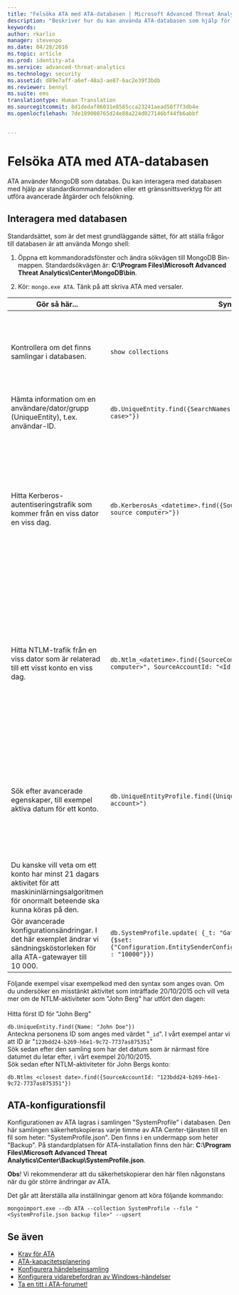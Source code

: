 ```yaml
---
title: "Felsöka ATA med ATA-databasen | Microsoft Advanced Threat Analytics"
description: "Beskriver hur du kan använda ATA-databasen som hjälp för att felsöka problem"
keywords: 
author: rkarlin
manager: stevenpo
ms.date: 04/28/2016
ms.topic: article
ms.prod: identity-ata
ms.service: advanced-threat-analytics
ms.technology: security
ms.assetid: d89e7aff-a6ef-48a3-ae87-6ac2e39f3bdb
ms.reviewer: bennyl
ms.suite: ems
translationtype: Human Translation
ms.sourcegitcommit: 8d1dedaf86031e8585cca23241aead58f7f3db4e
ms.openlocfilehash: 7de189008765d24e88a224d027146bf44fb6abbf


---
```


# Felsöka ATA med ATA-databasen
ATA använder MongoDB som databas.
Du kan interagera med databasen med hjälp av standardkommandoraden eller ett gränssnittsverktyg för att utföra avancerade åtgärder och felsökning.

## Interagera med databasen
Standardsättet, som är det mest grundläggande sättet, för att ställa frågor till databasen är att använda Mongo shell:

1.  Öppna ett kommandoradsfönster och ändra sökvägen till MongoDB Bin-mappen. Standardsökvägen är: **C:\Program Files\Microsoft Advanced Threat Analytics\Center\MongoDB\bin**.

2.  Kör: `mongo.exe ATA`. Tänk på att skriva ATA med versaler.

|Gör så här...|Syntax|Anteckningar|
|-------------|----------|---------|
|Kontrollera om det finns samlingar i databasen.|`show collections`|Det kan användas som ett test för slutpunkt till slutpunkt för att se att trafiken skrivs till databasen och att händelsen 4776 tas emot av ATA.|
|Hämta information om en användare/dator/grupp (UniqueEntity), t.ex. användar-ID.|`db.UniqueEntity.find({SearchNames: "<name of entity in lower case>"})`||
|Hitta Kerberos-autentiseringstrafik som kommer från en viss dator en viss dag.|`db.KerberosAs_<datetime>.find({SourceComputerId: "<Id of the source computer>"})`|Om du vill hämta &lt;ID för källdatorn&gt; kan du fråga UniqueEntity-samlingarna på det sätt som visas i exemplet.<br /><br />Varje aktivitetstyp, till exempel Kerberos-autentiseringar, har en egen samling per UTC-datum.|
|Hitta NTLM-trafik från en viss dator som är relaterad till ett visst konto en viss dag.|`db.Ntlm_<datetime>.find({SourceComputerId: "<Id of the source computer>", SourceAccountId: "<Id of the account>"})`|Om du vill hämta &lt;ID för källdatorn&gt; och &lt;ID för kontot&gt; kan du fråga UniqueEntity-samlingarna på det sätt som visas i exemplet.<br /><br />Varje aktivitetstyp, till exempel NTLM-autentiseringar, har en egen samling per UTC-datum.|
|Sök efter avancerade egenskaper, till exempel aktiva datum för ett konto. |`db.UniqueEntityProfile.find({UniqueEntityId: "<Id of the account>")`|Om du vill hämta &lt;ID för kontot&gt; kan du fråga UniqueEntity-samlingarna på det sätt som visas i exemplet.<br>Egenskapsnamnet som visar de datum då kontot har varit aktivt heter: "ActiveDates". <br>
Du kanske vill veta om ett konto har minst 21 dagars aktivitet för att maskininlärningsalgoritmen för onormalt beteende ska kunna köras på den.|
|Gör avancerade konfigurationsändringar. I det här exemplet ändrar vi sändningsköstorleken för alla ATA-gatewayer till 10 000.|`db.SystemProfile.update( {_t: "GatewaySystemProfile"} ,`<br>`{$set:{"Configuration.EntitySenderConfiguration.EntityBatchBlockMaxSize" : "10000"}})`|`|

Följande exempel visar exempelkod med den syntax som anges ovan. Om du undersöker en misstänkt aktivitet som inträffade 20/10/2015 och vill veta mer om de NTLM-aktiviteter som "John Berg" har utfört den dagen:<br /><br />Hitta först ID för "John Berg"

`db.UniqueEntity.find({Name: "John Doe"})`<br>Anteckna personens ID som anges med värdet "`_id`". I vårt exempel antar vi att ID är "`123bdd24-b269-h6e1-9c72-7737as875351`"<br>Sök sedan efter den samling som har det datum som är närmast före datumet du letar efter, i vårt exempel 20/10/2015.<br>Sök sedan efter NTLM-aktiviteter för John Bergs konto: 

`db.Ntlms_<closest date>.find({SourceAccountId: "123bdd24-b269-h6e1-9c72-7737as875351"})`
## ATA-konfigurationsfil
Konfigurationen av ATA lagras i samlingen "SystemProfile" i databasen.
Den här samlingen säkerhetskopieras varje timme av ATA Center-tjänsten till en fil som heter: "SystemProfile.json". Den finns i en undermapp som heter "Backup". På standardplatsen för ATA-installation finns den här:  **C:\Program Files\Microsoft Advanced Threat Analytics\Center\Backup\SystemProfile.json**. 

**Obs**! Vi rekommenderar att du säkerhetskopierar den här filen någonstans när du gör större ändringar av ATA.

Det går att återställa alla inställningar genom att köra följande kommando:

`mongoimport.exe --db ATA --collection SystemProfile --file "<SystemProfile.json backup file>" --upsert`

## Se även
- [Krav för ATA](/advanced-threat-analytics/plan-design/ata-prerequisites)
- [ATA-kapacitetsplanering](/advanced-threat-analytics/plan-design/ata-capacity-planning)
- [Konfigurera händelseinsamling](/advanced-threat-analytics/deploy-use/configure-event-collection)
- [Konfigurera vidarebefordran av Windows-händelser](/advanced-threat-analytics/deploy-use/configure-event-collection#configuring-windows-event-forwarding)
- [Ta en titt i ATA-forumet!](https://social.technet.microsoft.com/Forums/security/home?forum=mata)



<!--HONumber=Jun16_HO4-->


